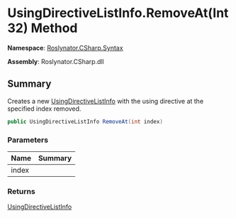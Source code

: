 # UsingDirectiveListInfo\.RemoveAt\(Int32\) Method

**Namespace**: [Roslynator.CSharp.Syntax](../../README.md)

**Assembly**: Roslynator\.CSharp\.dll

## Summary

Creates a new [UsingDirectiveListInfo](../README.md) with the using directive at the specified index removed\.

```csharp
public UsingDirectiveListInfo RemoveAt(int index)
```

### Parameters

| Name | Summary |
| ---- | ------- |
| index | |

### Returns

[UsingDirectiveListInfo](../README.md)

